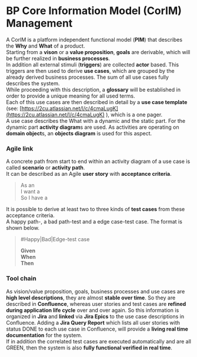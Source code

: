 # BP Core Information Model (CorIM) Management

A CorIM is a platform independent functional model (**PIM**) that describes the **Why** and **What** of a product.  
Starting from a **vison** or a **value proposition**, **goals** are derivable, which will be further realized in **business processes**.  
In addition all external stimuli (**triggers**) are collected **actor** based. This triggers are then used to derive **use cases**, which are grouped by the already derived business processes. The sum of all use cases fully describes the system.  
While proceeding with this description, a **glossary** will be established in order to provide a unique meaning for all used terms.  
Each of this use cases are then described in detail by a **use case template** (see: [https://2cu.atlassian.net/l/c/4cmaLugK](https://2cu.atlassian.net/l/c/4cmaLugK) ), which is a one pager.  
A use case describes the What with a dynamic and the static part. For the dynamic part **activity diagram**s are used. As activities are operating on **domain object**s, an **objects diagram** is used for this aspect.

### Agile link

A concrete path from start to end within an activity diagram of a use case is called **scenario** or **activity path**.  
It can be described as an Agile **user story** with **acceptance criteria**.

> As an **<actor>**  
> I want a **<scenario path functionality>**  
> So I have a **<goal>**

It is possible to derive at least two to three kinds of **test cases** from these acceptance criteria.  
A happy path-, a bad path-test and a edge case-test case. The format is shown below.

> #Happy|Bad|Edge-test case
> 
> **Given** <preconditions>  
> **When** <executing functionality>  
> **Then** <expected result>

### Tool chain

As vision/value proposition, goals, business processes and use cases are **high level descriptions**, they are almost **stable over time**. So they are described in **Confluence**, whereas user stories and test cases are **refined during application life cycle** over and over again. So this information is organized in **Jira** and **linked** via **Jira Epics** to the use case descriptions in Confluence. Adding a **Jira Query Report** which lists all user stories with status DONE to each use case in Confluence, will provide a **living real time documentation** for the system.  
If in addition the correlated test cases are executed automatically and are all GREEN, then the system is also **fully functional verified in real time**.